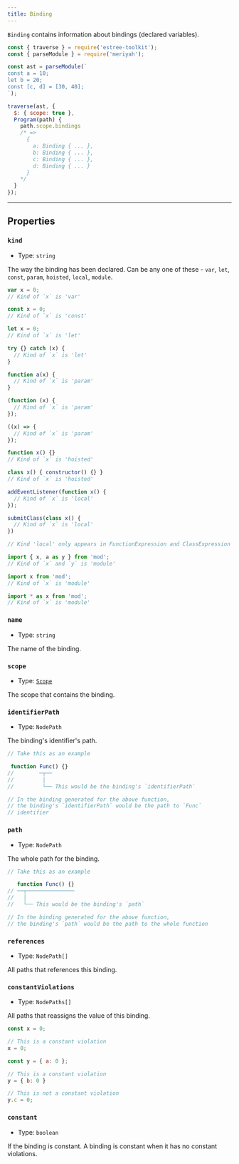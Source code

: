 ```yaml
---
title: Binding
---
```


`Binding` contains information about bindings (declared variables).

```js
const { traverse } = require('estree-toolkit');
const { parseModule } = require('meriyah');

const ast = parseModule(`
const a = 10;
let b = 20;
const [c, d] = [30, 40];
`);

traverse(ast, {
  $: { scope: true },
  Program(path) {
    path.scope.bindings
    /* => 
      {
        a: Binding { ... },
        b: Binding { ... },
        c: Binding { ... },
        d: Binding { ... }
      }
    */
  }
});
```

-----------------------------------------

## Properties

### `kind`
- Type: `string`

The way the binding has been declared. Can be any one of these - `var`, `let`, `const`, `param`, `hoisted`, `local`, `module`.

```js var
var x = 0;
// Kind of `x` is 'var'
```
```js const
const x = 0;
// Kind of `x` is 'const'
```
```js let
let x = 0;
// Kind of `x` is 'let'

try {} catch (x) {
  // Kind of `x` is 'let'
}
```
```js param
function a(x) {
  // Kind of `x` is 'param'
}

(function (x) {
  // Kind of `x` is 'param'
});

((x) => {
  // Kind of `x` is 'param'
});
```
```js hoisted
function x() {}
// Kind of `x` is 'hoisted'

class x() { constructor() {} }
// Kind of `x` is 'hoisted'
```
```js local
addEventListener(function x() {
  // Kind of `x` is 'local'
});

submitClass(class x() {
  // Kind of `x` is 'local'
})

// Kind 'local' only appears in FunctionExpression and ClassExpression
```
```js module
import { x, a as y } from 'mod';
// Kind of `x` and `y` is 'module'

import x from 'mod';
// Kind of `x` is 'module'

import * as x from 'mod';
// Kind of `x` is 'module'
```

### `name`
- Type: `string`

The name of the binding.

### `scope`
- Type: [`Scope`](/scope)

The scope that contains the binding.

### `identifierPath`
- Type: `NodePath`

The binding's identifier's path.

```js
// Take this as an example

 function Func() {}
//        ─┬──
//         │
//         └── This would be the binding's `identifierPath`

// In the binding generated for the above function,
// the binding's `identifierPath` would be the path to `Func`
// identifier
```

### `path`
- Type: `NodePath`

The whole path for the binding.

```js
// Take this as an example

   function Func() {}
// ──┬───────────────
//   │
//   └── This would be the binding's `path`

// In the binding generated for the above function,
// the binding's `path` would be the path to the whole function
```

### `references`
- Type: `NodePath[]`

All paths that references this binding.

### `constantViolations`
- Type: `NodePaths[]`

All paths that reassigns the value of this binding.

```js
const x = 0;

// This is a constant violation
x = 0;

const y = { a: 0 };

// This is a constant violation
y = { b: 0 }

// This is not a constant violation
y.c = 0;
```

### `constant`
- Type: `boolean`

If the binding is constant. A binding is constant when it has no
constant violations.
